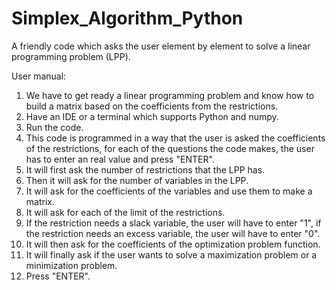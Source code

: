 # Simplex_Algorithm_Python
A friendly code which asks the user element by element to solve a linear programming problem (LPP).

User manual:
1. We have to get ready a linear programming problem and know how to build a matrix based on the coefficients from the restrictions.
2. Have an IDE or a terminal which supports Python and numpy.
3. Run the code.
4. This code is programmed in a way that the user is asked the coefficients of the restrictions, for each of the questions the code makes, the user has to enter an real value and press "ENTER".
5. It will first ask the number of restrictions that the LPP has.
6. Then it will ask for the number of variables in the LPP.
7. It will ask for the coefficients of the variables and use them to make a matrix.
8. It will ask for each of the limit of the restrictions.
9. If the restriction needs a slack variable, the user will have to enter "1", if the restriction needs an excess variable, the user will have to enter "0".
10. It will then ask for the coefficients of the optimization problem function.
11. It will finally ask if the user wants to solve a maximization problem or a minimization problem.
12. Press "ENTER".
